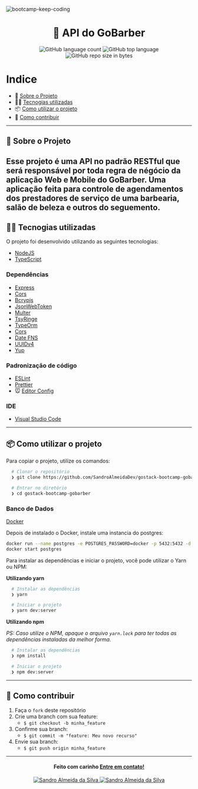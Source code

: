 ![bootcamp-keep-coding](https://user-images.githubusercontent.com/58606794/80931247-e2503080-8d8e-11ea-81c7-67ca728fb2a1.png)


<h1 align="center">
  🚀️ API do GoBarber
</h1>

<p align="center">
  <img alt="GitHub language count" src="https://img.shields.io/github/languages/count/SandroAlmeidaDev/gostack-bootcamp-gobarber">

  <img alt="GitHub top language" src="https://img.shields.io/github/languages/top/SandroAlmeidaDev/gostack-bootcamp-gobarber?logo=typescript">

  <img alt="GitHub repo size in bytes" src="https://img.shields.io/github/repo-size/SandroAlmeidaDev/gostack-bootcamp-gobarber?color=green">

  <br>
</p>


# Indice

- :rocket: [Sobre o Projeto](#rocket-sobre-o-projeto)
- 👨‍💻️ [Tecnogias utilizadas](#%EF%B8%8F-tecnogias-utilizadas)
- 📦️ [Como utilizar o projeto](#%EF%B8%8F-como-utilizar-o-projeto)
- 🤔️ [Como contribuir](#%EF%B8%8F-como-contribuir)

---

## :rocket: Sobre o Projeto
Esse projeto é uma API no padrão RESTful que será responsável por toda regra de négócio da aplicação Web e Mobile do GoBarber. Uma aplicação feita para controle de agendamentos dos prestadores de serviço de uma barbearia, salão de beleza e outros do seguemento.
---

## 👨‍💻️ Tecnogias utilizadas

O projeto foi desenvolvido utilizando as seguintes tecnologias:

- [NodeJS](https://nodejs.org/en/)
- [TypeScript](https://www.typescriptlang.org/)

### Dependências

  - [Express](https://expressjs.com/pt-br/)
  - [Cors](https://github.com/expressjs/cors)
  - [Bcrypjs](https://github.com/dcodeIO/bcrypt.js)
  - [JsonWebToken](https://github.com/auth0/node-jsonwebtoken)
  - [Multer](https://github.com/expressjs/multer)
  - [TsyRinge](https://github.com/Microsoft/tsyringe/)
  - [TypeOrm](https://github.com/typeorm/typeorm) 
  - [Cors](https://github.com/expressjs/cors)
  - [Date FNS](https://date-fns.org/)
  - [UUIDv4](https://github.com/thenativeweb/uuidv4#readme)
  - [Yup](https://github.com/jquense/yup)

### Padronização de código

  - [ESLint](https://eslint.org/)
  - [Prettier](https://prettier.io/)
  - :mouse: [Editor Config](https://editorconfig.org/)

### IDE

  - [Visual Studio Code](https://code.visualstudio.com/)

---

## 📦️ Como utilizar o projeto

Para copiar o projeto, utilize os comandos:

```bash
  # Clonar o repositório
  ❯ git clone https://github.com/SandroAlmeidaDev/gostack-bootcamp-gobarber.git

  # Entrar no diretório
  ❯ cd gostack-bootcamp-gobarber
```

### Banco de Dados

[Docker](https://www.docker.com/)

Depois de instalado o Docker, instale uma instancia do postgres:
```bash
docker run --name postgres -e POSTGRES_PASSWORD=docker -p 5432:5432 -d postgres
docker start postgres
```

Para instalar as dependências e iniciar o projeto, você pode utilizar o Yarn ou NPM:

**Utilizando yarn**

```bash
  # Instalar as dependências
  ❯ yarn

  # Iniciar o projeto
  ❯ yarn dev:server
```

**Utilizando npm**

*PS: Caso utilize o NPM, apaque o arquivo `yarn.lock` para ter todas as dependências instaladas da melhor forma.*

```bash
  # Instalar as dependências
  ❯ npm install

  # Iniciar o projeto
  ❯ npm dev:server
```

---

## 🤔️ Como contribuir

1. Faça o `fork` deste repositório
2. Crie uma branch com sua feature:
   - `$ git checkout -b minha_feature`
3. Confirme sua branch:
   - `$ git commit -m "feature: Meu novo recurso"`
4. Envie sua branch:
   - `$ git push origin minha_feature`

---

<h4 align="center">
  Feito com carinho <a href="mailto:sandro.almeida.silva17@gmail.com">Entre em contato!</a>
</h4>
<p align="center">
  <a href="https://www.linkedin.com/in/sandro-almeida-09664513a/">
    <img alt="Sandro Almeida da Silva" src="https://img.shields.io/badge/sandro-almeida-09664513a?style=flat&logoColor=white&logo=linkedin">
  <a href="https://twitter.com/jerpbtu">
    <img alt="Sandro Almeida da Silva" src="https://img.shields.io/twitter/follow/sanndro?style=flat&logoColor=white&logo=Twitter">
  </a>
</p>
